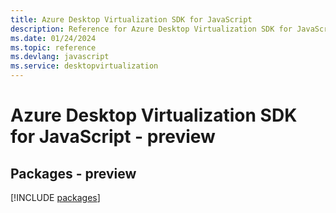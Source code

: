 ```yaml
---
title: Azure Desktop Virtualization SDK for JavaScript
description: Reference for Azure Desktop Virtualization SDK for JavaScript
ms.date: 01/24/2024
ms.topic: reference
ms.devlang: javascript
ms.service: desktopvirtualization
---
```

# Azure Desktop Virtualization SDK for JavaScript - preview
## Packages - preview
[!INCLUDE [packages](desktop-virtualization-index.md)]